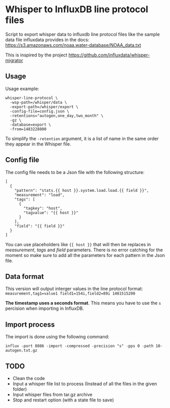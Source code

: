 # Whisper to InfluxDB line protocol files

Script to export whisper data to influxdb line protocol files like the sample data file influxdata provides in the docs: https://s3.amazonaws.com/noaa.water-database/NOAA_data.txt

This is inspired by the project https://github.com/influxdata/whisper-migrator


## Usage

Usage example:

```
whisper-line-protocol \
  -wsp-path=/whisper/data \
  -export-path=/whisper/export \
  -config-file=config.json \
  -retentions="autogen,one_day,two_month" \
  -gz \
  -database=export \
  -from=1483228800
```

To simplify the `-retention` argument, it is a list of name in the same order they appear in the Whisper file.

## Config file

The config file needs to be a Json file with the following structure:
```
[
  {
    "pattern": "stats.{{ host }}.system.load.load.{{ field }}",
    "measurement": "load",
    "tags": [
      {
        "tagkey": "host",
        "tagvalue": "{{ host }}"
      }
    ],
    "field": "{{ field }}"
  }
]
```

You can use placeholders like `{{ host }}` that will then be replaces in *measurement*, *tags* and *field* parameters.
There is no error catching for the moment so make sure to add all the parameters for each pattern in the Json file.


## Data format

This version will output interger values in the line protocol format:
`measurement,tag1=value1 field1=154i,field2=89i 1481515200`

**The timestamp uses a seconds format**. This means you have to use the `s` percision when importing in InfluxDB.



## Import process

The import is done using the following command:

```
influx -port 8086 -import -compressed -precision "s" -pps 0 -path 10-autogen.txt.gz
```



## TODO

- Clean the code
- Input a whisper file list to process (Instead of all the files in the given folder)
- Input whisper files from tar.gz archive
- Stop and restart option (with a state file to save)
